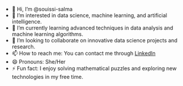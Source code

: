 - 👋 Hi, I’m @souissi-salma
- 👀 I’m interested in data science, machine learning, and artificial intelligence.
- 🌱 I’m currently learning advanced techniques in data analysis and machine learning algorithms.
- 💞️ I’m looking to collaborate on innovative data science projects and research.
- 📫 How to reach me: You can contact me through [LinkedIn](https://www.linkedin.com/in/souissi-salma-852a07326/) 
- 😄 Pronouns: She/Her
- ⚡ Fun fact: I enjoy solving mathematical puzzles and exploring new technologies in my free time.

<!---
salma752540/salma752540 is a ✨ special ✨ repository because its `README.md` (this file) appears on your GitHub profile.
You can click the Preview link to take a look at your changes.
--->
